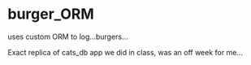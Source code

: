 # burger_ORM
uses custom ORM to log...burgers...


Exact replica of cats_db app we did in class, was an off week for me...
